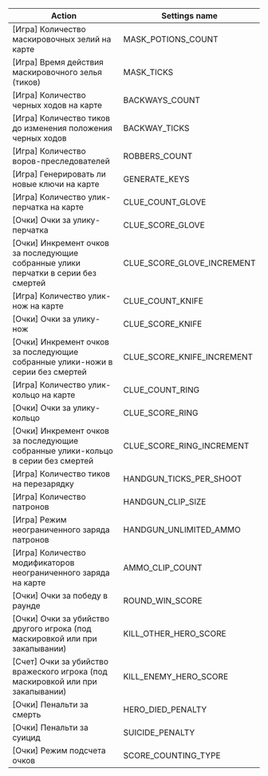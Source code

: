 | Action | Settings name |
|--------|---------------|
| [Игра] Количество маскировочных зелий на карте | MASK_POTIONS_COUNT |
| [Игра] Время действия маскировочного зелья (тиков) | MASK_TICKS |
| [Игра] Количество черных ходов на карте | BACKWAYS_COUNT |
| [Игра] Количество тиков до изменения положения черных ходов | BACKWAY_TICKS |
| [Игра] Количество воров-преследователей | ROBBERS_COUNT |
| [Игра] Генерировать ли новые ключи на карте | GENERATE_KEYS |
| [Игра] Количество улик-перчатка на карте | CLUE_COUNT_GLOVE |
| [Очки] Очки за улику-перчатка | CLUE_SCORE_GLOVE |
| [Очки] Инкремент очков за последующие собранные улики перчатки в серии без смертей | CLUE_SCORE_GLOVE_INCREMENT |
| [Игра] Количество улик-нож на карте | CLUE_COUNT_KNIFE |
| [Очки] Очки за улику-нож | CLUE_SCORE_KNIFE |
| [Очки] Инкремент очков за последующие собранные улики-ножи в серии без смертей | CLUE_SCORE_KNIFE_INCREMENT |
| [Игра] Количество улик-кольцо на карте | CLUE_COUNT_RING |
| [Очки] Очки за улику-кольцо | CLUE_SCORE_RING |
| [Очки] Инкремент очков за последующие собранные улики-кольцо в серии без смертей | CLUE_SCORE_RING_INCREMENT |
| [Игра] Количество тиков на перезарядку | HANDGUN_TICKS_PER_SHOOT |
| [Игра] Количество патронов  | HANDGUN_CLIP_SIZE |
| [Игра] Режим неограниченного заряда патронов | HANDGUN_UNLIMITED_AMMO |
| [Игра] Количество модификаторов неограниченного заряда на карте | AMMO_CLIP_COUNT |
| [Очки] Очки за победу в раунде                                                       | ROUND_WIN_SCORE |
| [Очки] Очки за убийство другого игрока (под маскировкой или при закапывании)         | KILL_OTHER_HERO_SCORE |
| [Счет] Очки за убийство вражеского игрока (под маскировкой или при закапывании)      | KILL_ENEMY_HERO_SCORE |
| [Очки] Пенальти за смерть                                                       | HERO_DIED_PENALTY |
| [Очки] Пенальти за суицид                                                          | SUICIDE_PENALTY |
| [Очки] Режим подсчета очков | SCORE_COUNTING_TYPE |
